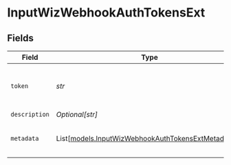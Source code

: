 # InputWizWebhookAuthTokensExt


## Fields

| Field                                                                                                    | Type                                                                                                     | Required                                                                                                 | Description                                                                                              |
| -------------------------------------------------------------------------------------------------------- | -------------------------------------------------------------------------------------------------------- | -------------------------------------------------------------------------------------------------------- | -------------------------------------------------------------------------------------------------------- |
| `token`                                                                                                  | *str*                                                                                                    | :heavy_check_mark:                                                                                       | Shared secret to be provided by any client (Authorization: <token>)                                      |
| `description`                                                                                            | *Optional[str]*                                                                                          | :heavy_minus_sign:                                                                                       | N/A                                                                                                      |
| `metadata`                                                                                               | List[[models.InputWizWebhookAuthTokensExtMetadatum](../models/inputwizwebhookauthtokensextmetadatum.md)] | :heavy_minus_sign:                                                                                       | Fields to add to events referencing this token                                                           |